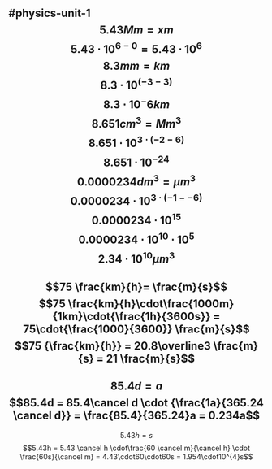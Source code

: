 #physics-unit-1
$$
5.43Mm = x m
$$
$$
5.43\cdot10^{6-0}
= 5.43\cdot10^{6}
$$
$$8.3mm = km$$
$$8.3\cdot10^{(-3-3)}$$
$$8.3\cdot10^-6km$$
$$8.651cm^{3}= Mm^3$$
$$8.651\cdot10^{3\cdot(-2-6)}$$
$$8.651\cdot10^{-24}$$
$$0.0000234 dm^{3} = \mu m^{3}$$
$$0.0000234\cdot10^{3\cdot(-1--6)}$$
$$0.0000234\cdot10^{15}$$
$$0.0000234\cdot10^{10}\cdot10^{5}$$
$$2.34\cdot10^{10}\mu m^{3}$$
---
$$75 \frac{km}{h}= \frac{m}{s}$$
$$75 \frac{km}{h}\cdot\frac{1000m}{1km}\cdot{\frac{1h}{3600s}} = 75\cdot{\frac{1000}{3600}} \frac{m}{s}$$
$$75 {\frac{km}{h}} = 20.8\overline3 \frac{m}{s} = 21 \frac{m}{s}$$
---
$$85.4 d = a$$
$$85.4d = 85.4\cancel d \cdot {\frac{1a}{365.24 \cancel d}} = \frac{85.4}{365.24}a = 0.234a$$
---
$$5.43 h = s$$
	$$5.43h = 5.43 \cancel h \cdot\frac{60 \cancel m}{\cancel h} \cdot \frac{60s}{\cancel m} = 4.43\cdot60\cdot60s = 1.954\cdot10^{4}s$$
	